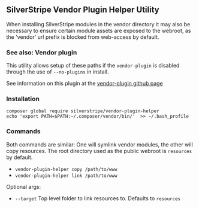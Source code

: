 ## SilverStripe Vendor Plugin Helper Utility

When installing SilverStripe modules in the vendor directory it may also be necessary
to ensure certain module assets are exposed to the webroot, as the 'vendor' url prefix
is blocked from web-access by default.

### See also: Vendor plugin

This utility allows setup of these paths if the `vendor-plugin` is disabled through
the use of `--no-plugins` in install.

See information on this plugin at the [vendor-plugin github page](https://github.com/silverstripe/vendor-plugin)

### Installation

```
composer global require silverstripe/vendor-plugin-helper
echo 'export PATH=$PATH:~/.composer/vendor/bin/'  >> ~/.bash_profile
```

### Commands

Both commands are similar: One will symlink vendor modules, the other will copy resources.
The root directory used as the public webroot is `resources` by default.

  * `vendor-plugin-helper copy /path/to/www`
  * `vendor-plugin-helper link /path/to/www`
 
Optional args:

  * `--target` Top level folder to link resources to. Defaults to `resources`
